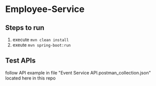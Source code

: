 # Employee-Service

## Steps to run

1. execute `mvn clean install`
2. exeute `mvn spring-boot:run`

## Test APIs

follow API example in file "Event Service API.postman_collection.json" located here in this repo 



